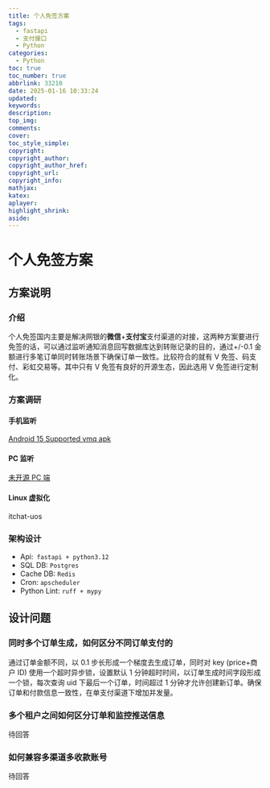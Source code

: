 ```yaml
---
title: 个人免签方案
tags:
  - fastapi
  - 支付接口
  - Python
categories:
  - Python
toc: true
toc_number: true
abbrlink: 33210
date: 2025-01-16 10:33:24
updated:
keywords:
description:
top_img:
comments:
cover:
toc_style_simple:
copyright:
copyright_author:
copyright_author_href:
copyright_url:
copyright_info:
mathjax:
katex:
aplayer:
highlight_shrink:
aside:
---
```


# 个人免签方案

## 方案说明

### 介绍

个人免签国内主要是解决网银的**微信**+**支付宝**支付渠道的对接，这两种方案要进行免签的话，可以通过监听通知消息回写数据库达到转账记录的目的，通过+/-0.1 金额进行多笔订单同时转账场景下确保订单一致性。比较符合的就有 V 免签、码支付、彩虹交易等。其中只有 V 免签有良好的开源生态，因此选用 V 免签进行定制化。

### 方案调研

#### 手机监听

[Android 15 Supported vmq apk](https://github.com/zwc456baby/vmqApk?tab=readme-ov-file)

#### PC 监听

[未开源 PC 端](https://github.com/shinian-a/Vmq-App)

#### Linux 虚拟化

itchat-uos

### 架构设计

- Api:` fastapi + python3.12`
- SQL DB: `Postgres`
- Cache DB: `Redis`
- Cron: `apscheduler`
- Python Lint: `ruff + mypy`

## 设计问题

### 同时多个订单生成，如何区分不同订单支付的

通过订单金额不同，以 0.1 步长形成一个梯度去生成订单，同时对 key (price+商户 ID) 使用一个超时异步锁，设置默认 1 分钟超时时间，以订单生成时间字段形成一个锁，每次查询 uid 下最后一个订单，时间超过 1 分钟才允许创建新订单。确保订单和付款信息一致性，在单支付渠道下增加并发量。

### 多个租户之间如何区分订单和监控推送信息

待回答

### 如何兼容多渠道多收款账号

待回答



